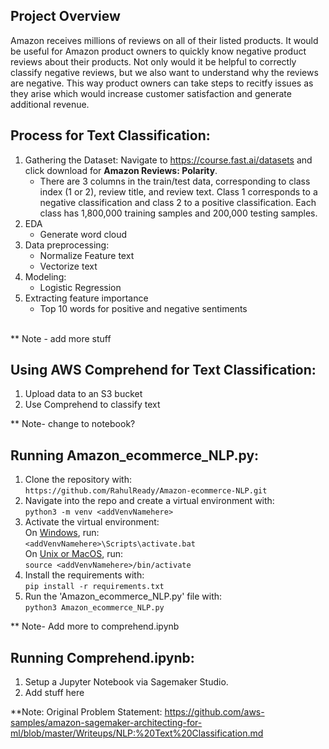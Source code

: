 ## Project Overview
Amazon receives millions of reviews on all of their listed products. It would be useful for Amazon product owners to quickly know negative product reviews about their products. Not only would it be helpful to correctly classify negative reviews, but we also want to understand why the reviews are negative. This way product owners can take steps to recitfy issues as they arise which would increase customer satisfaction and generate additional revenue. 

## **Process for Text Classification:**
1) Gathering the Dataset: Navigate to https://course.fast.ai/datasets and click download for **Amazon Reviews: Polarity**. <br>
    * There are 3 columns in the train/test data, corresponding to class index (1 or 2), review title, and review text. Class 1 corresponds to a negative classification and class 2 to a positive classification. Each class has 1,800,000 training samples and 200,000 testing samples. 
2) EDA
   * Generate word cloud
3) Data preprocessing: 
    * Normalize Feature text
    * Vectorize text    
4) Modeling:
    * Logistic Regression
5) Extracting feature importance
   * Top 10 words for positive and negative sentiments


<br>
** Note - add more stuff 

## **Using AWS Comprehend for Text Classification:**
1) Upload data to an S3 bucket
2) Use Comprehend to classify text


** Note- change to notebook?
## **Running Amazon_ecommerce_NLP.py**:
1) Clone the repository with:<br> `https://github.com/RahulReady/Amazon-ecommerce-NLP.git`
2) Navigate into the repo and create a virtual environment with:<br> `python3 -m venv <addVenvNamehere>`
3) Activate the virtual environment: <br>
On <ins>Windows</ins>, run:<br>
    `<addVenvNamehere>\Scripts\activate.bat`
<br>On <ins>Unix or MacOS</ins>, run: <br>
    `source <addVenvNamehere>/bin/activate`
4) Install the requirements with:<br> `pip install -r requirements.txt`
4) Run the 'Amazon_ecommerce_NLP.py' file with: <br>
    `python3 Amazon_ecommerce_NLP.py`<br>

** Note- Add more to comprehend.ipynb
## **Running Comprehend.ipynb**:
1) Setup a Jupyter Notebook via Sagemaker Studio.
2) Add stuff here

**Note: Original Problem Statement: https://github.com/aws-samples/amazon-sagemaker-architecting-for-ml/blob/master/Writeups/NLP:%20Text%20Classification.md
